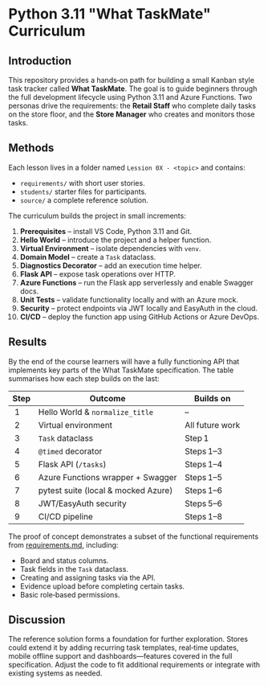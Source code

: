 # Python 3.11 "What TaskMate" Curriculum

## Introduction
This repository provides a hands‑on path for building a small Kanban style task tracker called **What TaskMate**. The goal is to guide beginners through the full development lifecycle using Python 3.11 and Azure Functions. Two personas drive the requirements: the **Retail Staff** who complete daily tasks on the store floor, and the **Store Manager** who creates and monitors those tasks.

## Methods
Each lesson lives in a folder named `Lession 0X - <topic>` and contains:
- `requirements/` with short user stories.
- `students/` starter files for participants.
- `source/` a complete reference solution.

The curriculum builds the project in small increments:
1. **Prerequisites** – install VS Code, Python 3.11 and Git.
2. **Hello World** – introduce the project and a helper function.
3. **Virtual Environment** – isolate dependencies with `venv`.
4. **Domain Model** – create a `Task` dataclass.
5. **Diagnostics Decorator** – add an execution time helper.
6. **Flask API** – expose task operations over HTTP.
7. **Azure Functions** – run the Flask app serverlessly and enable Swagger docs.
8. **Unit Tests** – validate functionality locally and with an Azure mock.
9. **Security** – protect endpoints via JWT locally and EasyAuth in the cloud.
10. **CI/CD** – deploy the function app using GitHub Actions or Azure DevOps.

## Results
By the end of the course learners will have a fully functioning API that implements key parts of the What TaskMate specification. The table summarises how each step builds on the last:

| Step | Outcome                             | Builds on       |
| ---- | ----------------------------------- | --------------- |
|  1   | Hello World & `normalize_title`     | –               |
|  2   | Virtual environment                 | All future work |
|  3   | `Task` dataclass                    | Step 1          |
|  4   | `@timed` decorator                  | Steps 1–3       |
|  5   | Flask API (`/tasks`)                | Steps 1–4       |
|  6   | Azure Functions wrapper + Swagger   | Steps 1–5       |
|  7   | pytest suite (local & mocked Azure) | Steps 1–6       |
|  8   | JWT/EasyAuth security               | Steps 5–6       |
|  9   | CI/CD pipeline                      | Steps 1–8       |

The proof of concept demonstrates a subset of the functional requirements from [requirements.md](requirements.md), including:
- Board and status columns.
- Task fields in the `Task` dataclass.
- Creating and assigning tasks via the API.
- Evidence upload before completing certain tasks.
- Basic role‑based permissions.

## Discussion
The reference solution forms a foundation for further exploration. Stores could extend it by adding recurring task templates, real‑time updates, mobile offline support and dashboards—features covered in the full specification. Adjust the code to fit additional requirements or integrate with existing systems as needed.
